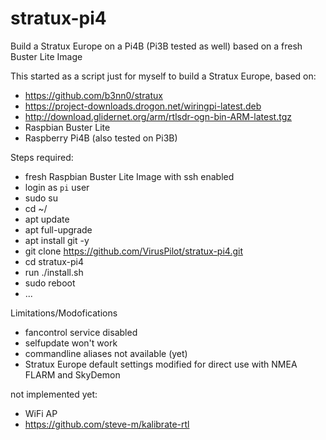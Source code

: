 # stratux-pi4
Build a Stratux Europe on a Pi4B (Pi3B tested as well) based on a fresh Buster Lite Image

This started as a script just for myself to build a Stratux Europe, based on:
- https://github.com/b3nn0/stratux
- https://project-downloads.drogon.net/wiringpi-latest.deb
- http://download.glidernet.org/arm/rtlsdr-ogn-bin-ARM-latest.tgz
- Raspbian Buster Lite
- Raspberry Pi4B (also tested on Pi3B)

Steps required:
- fresh Raspbian Buster Lite Image with ssh enabled
- login as `pi` user
- sudo su
- cd ~/
- apt update
- apt full-upgrade
- apt install git -y
- git clone https://github.com/VirusPilot/stratux-pi4.git
- cd stratux-pi4
- run ./install.sh
- sudo reboot
- ...

Limitations/Modofications
- fancontrol service disabled
- selfupdate won't work
- commandline aliases not available (yet)
- Stratux Europe default settings modified for direct use with NMEA FLARM and SkyDemon

not implemented yet:
- WiFi AP
- https://github.com/steve-m/kalibrate-rtl
